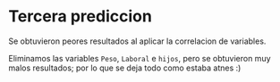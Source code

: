# Tercera prediccion

Se obtuvieron peores resultados al aplicar la correlacion de variables.

Eliminamos las variables `Peso`, `Laboral` e `hijos`, pero se obtuvieron muy malos resultados; por lo que se deja todo como estaba atnes :)